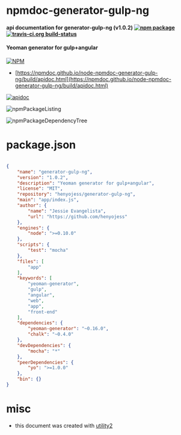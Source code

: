 # npmdoc-generator-gulp-ng

#### api documentation for  generator-gulp-ng (v1.0.2)  [![npm package](https://img.shields.io/npm/v/npmdoc-generator-gulp-ng.svg?style=flat-square)](https://www.npmjs.org/package/npmdoc-generator-gulp-ng) [![travis-ci.org build-status](https://api.travis-ci.org/npmdoc/node-npmdoc-generator-gulp-ng.svg)](https://travis-ci.org/npmdoc/node-npmdoc-generator-gulp-ng)

#### Yeoman generator for gulp+angular

[![NPM](https://nodei.co/npm/generator-gulp-ng.png?downloads=true&downloadRank=true&stars=true)](https://www.npmjs.com/package/generator-gulp-ng)

- [https://npmdoc.github.io/node-npmdoc-generator-gulp-ng/build/apidoc.html](https://npmdoc.github.io/node-npmdoc-generator-gulp-ng/build/apidoc.html)

[![apidoc](https://npmdoc.github.io/node-npmdoc-generator-gulp-ng/build/screenCapture.buildCi.browser.%252Ftmp%252Fbuild%252Fapidoc.html.png)](https://npmdoc.github.io/node-npmdoc-generator-gulp-ng/build/apidoc.html)

![npmPackageListing](https://npmdoc.github.io/node-npmdoc-generator-gulp-ng/build/screenCapture.npmPackageListing.svg)

![npmPackageDependencyTree](https://npmdoc.github.io/node-npmdoc-generator-gulp-ng/build/screenCapture.npmPackageDependencyTree.svg)



# package.json

```json

{
    "name": "generator-gulp-ng",
    "version": "1.0.2",
    "description": "Yeoman generator for gulp+angular",
    "license": "MIT",
    "repository": "henyojess/generator-gulp-ng",
    "main": "app/index.js",
    "author": {
        "name": "Jessie Evangelista",
        "url": "https://github.com/henyojess"
    },
    "engines": {
        "node": ">=0.10.0"
    },
    "scripts": {
        "test": "mocha"
    },
    "files": [
        "app"
    ],
    "keywords": [
        "yeoman-generator",
        "gulp",
        "angular",
        "web",
        "app",
        "front-end"
    ],
    "dependencies": {
        "yeoman-generator": "~0.16.0",
        "chalk": "~0.4.0"
    },
    "devDependencies": {
        "mocha": "*"
    },
    "peerDependencies": {
        "yo": ">=1.0.0"
    },
    "bin": {}
}
```



# misc
- this document was created with [utility2](https://github.com/kaizhu256/node-utility2)
